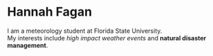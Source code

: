 # Hannah Fagan
I am a meteorology student at Florida State University.
<br>
My interests include <i>high impact weather events</i> and <b>natural disaster management</b>.